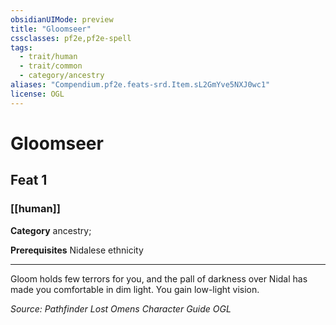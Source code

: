 ```yaml
---
obsidianUIMode: preview
title: "Gloomseer"
cssclasses: pf2e,pf2e-spell
tags:
  - trait/human
  - trait/common
  - category/ancestry
aliases: "Compendium.pf2e.feats-srd.Item.sL2GmYve5NXJ0wc1"
license: OGL
---
```

# Gloomseer
## Feat 1
### [[human]]

**Category** ancestry; 



**Prerequisites** Nidalese ethnicity
* * *
Gloom holds few terrors for you, and the pall of darkness over Nidal has made you comfortable in dim light. You gain low-light vision.

*Source: Pathfinder Lost Omens Character Guide*
*OGL*